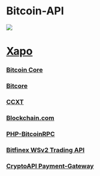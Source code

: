 # Bitcoin-API

<a href="#">
    <img
        src="https://bitcoin-api.s3.amazonaws.com/images/visual_art/altso-splush-bee-and-lamby-build-your-own-world-banner-26.png"
    />
</a>

# [Xapo](https://xapo.com)

### [Bitcoin Core](https://bitcoin.org/en/bitcoin-core/)

### [Bitcore](https://github.com/bitpay/bitcore)

### [CCXT](https://github.com/ccxt/ccxt)

### [Blockchain.com](https://github.com/blockchain)

### [PHP-BitcoinRPC](https://github.com/denpamusic/php-bitcoinrpc)

### [Bitfinex WSv2 Trading API](https://github.com/bitfinexcom/bitfinex-api-node)

### [CryptoAPI Payment-Gateway](https://github.com/cryptoapi/Payment-Gateway)

